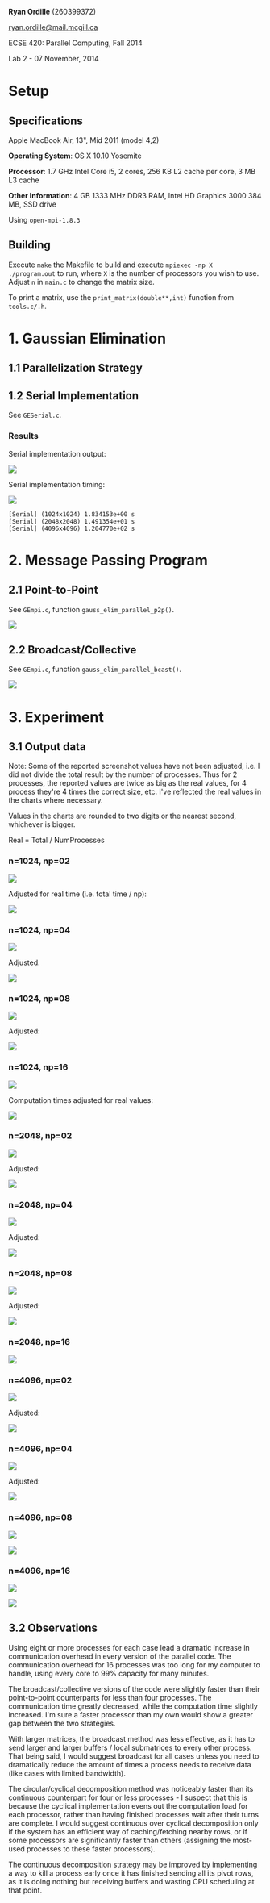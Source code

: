 **Ryan Ordille** (260399372)

ryan.ordille@mail.mcgill.ca

ECSE 420: Parallel Computing, Fall 2014

Lab 2 - 07 November, 2014

# Setup

## Specifications

Apple MacBook Air, 13", Mid 2011 (model 4,2)

**Operating System**: OS X 10.10 Yosemite

**Processor**: 1.7 GHz Intel Core i5, 2 cores, 256 KB L2 cache per core, 3 MB L3 cache

**Other Information**: 4 GB 1333 MHz DDR3 RAM, Intel HD Graphics 3000 384 MB, SSD drive

Using `open-mpi-1.8.3`

## Building

Execute `make` the Makefile to build and execute `mpiexec -np X ./program.out` to run, where `X` is the number of processors you wish to use. Adjust `n` in `main.c` to change the matrix size.

To print a matrix, use the `print_matrix(double**,int)` function from `tools.c/.h`.

# 1. Gaussian Elimination

## 1.1 Parallelization Strategy

## 1.2 Serial Implementation

See `GESerial.c`.

### Results

Serial implementation output:

![](./pictures/serial.png)

Serial implementation timing:

![](./pictures/serial_time.png)

    [Serial] (1024x1024) 1.834153e+00 s
    [Serial] (2048x2048) 1.491354e+01 s
    [Serial] (4096x4096) 1.204770e+02 s

# 2. Message Passing Program

## 2.1 Point-to-Point

See `GEmpi.c`, function `gauss_elim_parallel_p2p()`.

![](./pictures/p2p.png)

## 2.2 Broadcast/Collective

See `GEmpi.c`, function `gauss_elim_parallel_bcast()`.

![](./pictures/collective.png)

# 3. Experiment

## 3.1 Output data

Note: Some of the reported screenshot values have not been adjusted, i.e. I did not divide the total result by the number of processes. Thus for 2 processes, the reported values are twice as big as the real values, for 4 process they're 4 times the correct size, etc. I've reflected the real values in the charts where necessary.

Values in the charts are rounded to two digits or the nearest second, whichever is bigger.

Real = Total / NumProcesses

### n=1024, np=02

![](./pictures/results/1024.02.png)

Adjusted for real time (i.e. total time / np):

![](./pictures/charts/1024.02.png)

### n=1024, np=04

![](./pictures/results/1024.04.png)

Adjusted:

![](./pictures/charts/1024.04.png)

### n=1024, np=08

![](./pictures/results/1024.08.png)

Adjusted:

![](./pictures/charts/1024.08.png)

### n=1024, np=16

![](./pictures/results/1024.16.png)

Computation times adjusted for real values:

![](./pictures/charts/1024.16.png)

### n=2048, np=02

![](./pictures/results/2048.02.png)

Adjusted:

![](./pictures/charts/2048.02.png)

### n=2048, np=04

![](./pictures/results/2048.04.png)

Adjusted:

![](./pictures/charts/2048.04.png)

### n=2048, np=08

![](./pictures/results/2048.08.png)

Adjusted:

![](./pictures/charts/2048.08.png)

### n=2048, np=16

![](./pictures/results/2048.16.png)

### n=4096, np=02

![](./pictures/results/4096.02.png)

Adjusted:

![](./pictures/charts/4096.02.png)

### n=4096, np=04

![](./pictures/results/4096.04.png)

Adjusted:

![](./pictures/charts/4096.04.png)

### n=4096, np=08

![](./pictures/results/4096.08.png)

![](./pictures/charts/4096.08.png)

### n=4096, np=16

![](./pictures/results/4096.16.png)

![](./pictures/charts/4096.16.png)


## 3.2 Observations

Using eight or more processes for each case lead a dramatic increase in communication overhead in every version of the parallel code. The communication overhead for 16 processes was too long for my computer to handle, using every core to 99% capacity for many minutes.

The broadcast/collective versions of the code were slightly faster than their point-to-point counterparts for less than four processes. The communication time greatly decreased, while the computation time slightly increased. I'm sure a faster processor than my own would show a greater gap between the two strategies.

With larger matrices, the broadcast method was less effective, as it has to send larger and larger buffers / local submatrices to every other process. That being said, I would suggest broadcast for all cases unless you need to dramatically reduce the amount of times a process needs to receive data (like cases with limited bandwidth).

The circular/cyclical decomposition method was noticeably faster than its continuous counterpart for four or less processes - I suspect that this is because the cyclical implementation evens out the computation load for each processor, rather than having finished processes wait after their turns are complete. I would suggest continuous over cyclical decomposition only if the system has an efficient way of caching/fetching nearby rows, or if some processors are significantly faster than others (assigning the most-used processes to these faster processors).

The continuous decomposition strategy may be improved by implementing a way to kill a process early once it has finished sending all its pivot rows, as it is doing nothing but receiving buffers and wasting CPU scheduling at that point.


